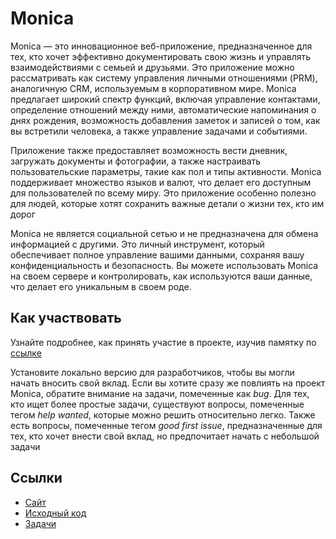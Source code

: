 # Monica

Monica — это инновационное веб-приложение, предназначенное для тех, кто хочет эффективно документировать свою жизнь и управлять взаимодействиями с семьей и друзьями. Это приложение можно рассматривать как систему управления личными отношениями (PRM), аналогичную CRM, используемым в корпоративном мире. Monica предлагает широкий спектр функций, включая управление контактами, определение отношений между ними, автоматические напоминания о днях рождения, возможность добавления заметок и записей о том, как вы встретили человека, а также управление задачами и событиями.

Приложение также предоставляет возможность вести дневник, загружать документы и фотографии, а также настраивать пользовательские параметры, такие как пол и типы активности. Monica поддерживает множество языков и валют, что делает его доступным для пользователей по всему миру. Это приложение особенно полезно для людей, которые хотят сохранить важные детали о жизни тех, кто им дорог

Monica не является социальной сетью и не предназначена для обмена информацией с другими. Это личный инструмент, который обеспечивает полное управление вашими данными, сохраняя вашу конфиденциальность и безопасность. Вы можете использовать Monica на своем сервере и контролировать, как используются ваши данные, что делает его уникальным в своем роде.

## Как участвовать

Узнайте подробнее, как принять участие в проекте, изучив памятку по [ссылке](https://github.com/monicahq/monica?tab=readme-ov-file#contribute-as-a-developer)

Установите локально версию для разработчиков, чтобы вы могли начать вносить свой вклад. Если вы хотите сразу же повлиять на проект Monica, обратите внимание на задачи, помеченные как *bug*. Для тех, кто ищет более простые задачи, существуют вопросы, помеченные тегом *help wanted*, которые можно решить относительно легко. Также есть вопросы, помеченные тегом *good first issue*, предназначенные для тех, кто хочет внести свой вклад, но предпочитает начать с небольшой задачи

## Ссылки

* [Сайт](https://beta.monicahq.com/)
* [Исходный код](https://github.com/monicahq/monica)
* [Задачи](https://github.com/monicahq/monica/issues)
